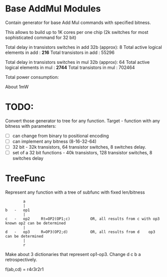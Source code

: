 # Base AddMul Modules
Contain generator for base Add Mul commands with specified bitness.

This allows to build up to 1K cores per one chip (2k switches for most sophisticated command for 32 bit)

Total delay in transistors switches in add 32b (approx): 8
Total active logical elements in add : **216**
Total transistors in add : 55296



Total delay in transistors switches in mul 32b (approx): 64
Total active logical elements in mul : **2744**
Total transistors in mul : 702464

Total power consumption:

About 1mW

# TODO:

Convert those generator to tree for any function.
Target - function with any bitness with parameters:
- [ ] can change from binary to positional encoding
- [ ] can implement any bitness (8-16-32-64)
- [ ] 32 bit - 32k transistors, 64 transistor switches, 8 switches delay.
- [ ] set of a 32 bit functions - 40k transistors, 128 transistor switches, 8 switches delay
 
# TreeFunc
Represent any function with a tree of subfunc with fixed len/bitness

			a				
			|				
	b	-	op1				
			|				
	c	-	op2		Rt=OP2(OP1;c)	      OR, all results from c with op3 known	op2 can be determined
			|				
	d	-	op3		R=OP3(OP2;d)	      OR, all results from d	op3 can be determined
			|				
			r				

Make about 3 dictionaries that represent op1-op3. Change d c b a retrospectively.

f(ab,cd) = r4r3r2r1
